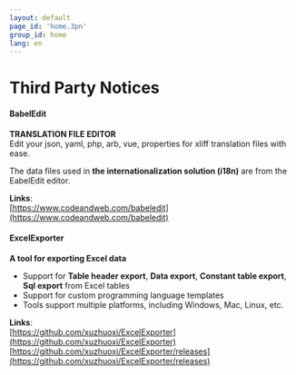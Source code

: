 ```yaml
---
layout: default
page_id: 'home.3pn'
group_id: home
lang: en
---
```

# Third Party Notices

####  BabelEdit
**TRANSLATION FILE EDITOR**  
Edit your json, yaml, php, arb, vue, properties for xliff translation files with ease.  

The data files used in **the internationalization solution (i18n)** are from the EabelEdit editor.  

**Links**:  
[https://www.codeandweb.com/babeledit](https://www.codeandweb.com/babeledit)  

####  ExcelExporter
**A tool for exporting Excel data**  
+ Support for **Table header export**, **Data export**, **Constant table export**, **Sql export** from Excel tables
+ Support for custom programming language templates
+ Tools support multiple platforms, including Windows, Mac, Linux, etc.

**Links**:  
[https://github.com/xuzhuoxi/ExcelExporter](https://github.com/xuzhuoxi/ExcelExporter)  
[https://github.com/xuzhuoxi/ExcelExporter/releases](https://github.com/xuzhuoxi/ExcelExporter/releases)  